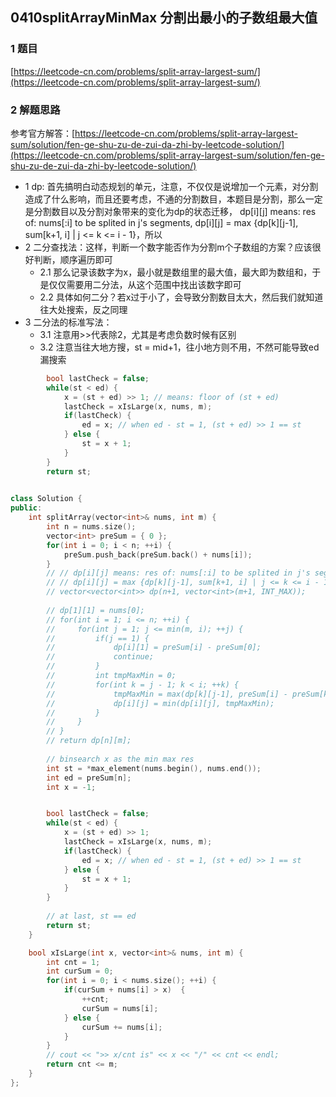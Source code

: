 ## 0410splitArrayMinMax 分割出最小的子数组最大值

### 1 题目
[https://leetcode-cn.com/problems/split-array-largest-sum/](https://leetcode-cn.com/problems/split-array-largest-sum/)

### 2 解题思路
参考官方解答：[https://leetcode-cn.com/problems/split-array-largest-sum/solution/fen-ge-shu-zu-de-zui-da-zhi-by-leetcode-solution/](https://leetcode-cn.com/problems/split-array-largest-sum/solution/fen-ge-shu-zu-de-zui-da-zhi-by-leetcode-solution/)
- 1 dp: 首先搞明白动态规划的单元，注意，不仅仅是说增加一个元素，对分割造成了什么影响，而且还要考虑，不通的分割数目，本题目是分割，那么一定是分割数目以及分割对象带来的变化为dp的状态迁移， dp[i][j] means: res of: nums[:i] to be splited in j's segments, dp[i][j] = max {dp[k][j-1], sum[k+1, i] | j <= k <= i - 1}，所以
- 2 二分查找法：这样，判断一个数字能否作为分割m个子数组的方案？应该很好判断，顺序遍历即可
  - 2.1 那么记录该数字为x，最小就是数组里的最大值，最大即为数组和，于是仅仅需要用二分法，从这个范围中找出该数字即可
  - 2.2 具体如何二分？若x过于小了，会导致分割数目太大，然后我们就知道往大处搜索，反之同理
- 3 二分法的标准写法：
  - 3.1 注意用>>代表除2，尤其是考虑负数时候有区别
  - 3.2 注意当往大地方搜，st = mid+1，往小地方则不用，不然可能导致ed漏搜索
```cpp
        bool lastCheck = false;
        while(st < ed) {
            x = (st + ed) >> 1; // means: floor of (st + ed)
            lastCheck = xIsLarge(x, nums, m);
            if(lastCheck) {
                ed = x; // when ed - st = 1, (st + ed) >> 1 == st
            } else {
                st = x + 1;
            }
        }
        return st;
 

```

```cpp
class Solution {
public:
    int splitArray(vector<int>& nums, int m) {
        int n = nums.size();
        vector<int> preSum = { 0 };
        for(int i = 0; i < n; ++i) {
            preSum.push_back(preSum.back() + nums[i]);
        }
        // // dp[i][j] means: res of: nums[:i] to be splited in j's segments
        // // dp[i][j] = max {dp[k][j-1], sum[k+1, i] | j <= k <= i - 1}
        // vector<vector<int>> dp(n+1, vector<int>(m+1, INT_MAX));
        
        // dp[1][1] = nums[0];
        // for(int i = 1; i <= n; ++i) {
        //     for(int j = 1; j <= min(m, i); ++j) {
        //         if(j == 1) {
        //             dp[i][1] = preSum[i] - preSum[0];
        //             continue;
        //         }
        //         int tmpMaxMin = 0;
        //         for(int k = j - 1; k < i; ++k) {
        //             tmpMaxMin = max(dp[k][j-1], preSum[i] - preSum[k]);
        //             dp[i][j] = min(dp[i][j], tmpMaxMin);
        //         }
        //     }
        // }
        // return dp[n][m];
        
        // binsearch x as the min max res
        int st = *max_element(nums.begin(), nums.end());
        int ed = preSum[n];
        int x = -1;


        bool lastCheck = false;
        while(st < ed) {
            x = (st + ed) >> 1;
            lastCheck = xIsLarge(x, nums, m);
            if(lastCheck) {
                ed = x; // when ed - st = 1, (st + ed) >> 1 == st
            } else {
                st = x + 1;
            }
        }
        
        // at last, st == ed
        return st;
    }

    bool xIsLarge(int x, vector<int>& nums, int m) {
        int cnt = 1;
        int curSum = 0;
        for(int i = 0; i < nums.size(); ++i) {
            if(curSum + nums[i] > x)  {
                ++cnt;
                curSum = nums[i];
            } else {
                curSum += nums[i];
            }
        }
        // cout << ">> x/cnt is" << x << "/" << cnt << endl;
        return cnt <= m;
    }
};
```
